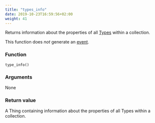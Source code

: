 ```yaml
---
title: "types_info"
date: 2019-10-23T16:59:56+02:00
weight: 41
---
```


Returns information about the properties of all [Types](../../data-types/type) within a collection.

This function does *not* generate an [event](../../events).

### Function

`type_info()`

### Arguments

None

### Return value

A Thing containing information about the properties of all Types within a collection.
